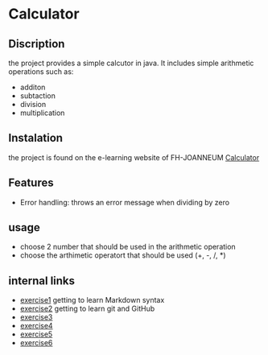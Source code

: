 # Calculator

## Discription

the project provides a simple calcutor in java. It includes simple arithmetic operations such as:

- additon
- subtaction
- division
- multiplication

## Instalation

the project is found on the e-learning website of FH-JOANNEUM
[Calculator](https://elearning.fh-joanneum.at/pluginfile.php/115269/mod_folder/content/0/Calculator-Example.zip?forcedownload=1)

## Features

- Error handling: throws an error message when dividing by zero

## usage

- choose 2 number that should be used in the arithmetic operation
- choose the arthimetic operatort that should be used (+, -, /, *)

## internal links

- [exercise1](exercise1.md) getting to learn Markdown syntax
- [exercise2](exercise2.md) getting to learn git and GitHub
- [exercise3](exercise3.md)
- [exercise4](exercise4.md)
- [exercise5](exercise5.md)
- [exercise6](exercise6.md)
